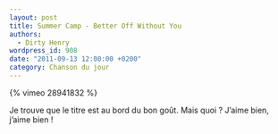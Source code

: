 ```yaml
---
layout: post
title: Summer Camp - Better Off Without You
authors:
  - Dirty Henry
wordpress_id: 908
date: "2011-09-13 12:00:00 +0200"
category: Chanson du jour
---
```


{% vimeo 28941832 %}

Je trouve que le titre est au bord du bon goût. Mais quoi ? J’aime bien, j’aime
bien !
